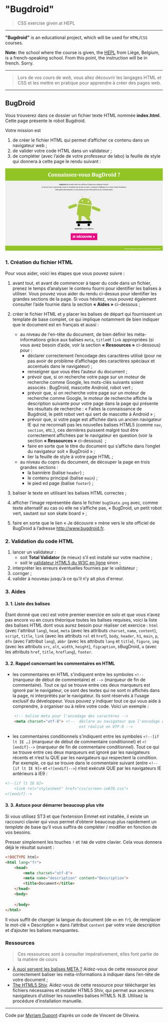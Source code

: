 # "Bugdroid"

> CSS exercise given at HEPL

* * *

**"Bugdroid"** is an educational project, which will be used for `HTML`/`CSS` courses.

**Note:** the school where the course is given, the [HEPL](http://www.provincedeliege.be/hauteecole) from Liège, Belgium, is a french-speaking school. From this point, the instruction will be in french. Sorry.

* * *

> Lors de vos cours de *web*, vous allez découvrir les langages HTML et CSS et les mettre en pratique pour apprendre à créer des pages web.  

* * *

## BugDroid

Vous trouverez dans ce dossier un fichier texte HTML nommée **index.html**. Cette page présente le robot Bugdroid.  

Votre mission est

1. de créer le fichier HTML qui permet d’afficher ce contenu dans un navigateur web&nbsp;;
2. de valider votre code HTML dans un validateur&nbsp;; 
3. de compléter (avec l’aide de votre professeur de labo) la feuille de style qui donnera à cette page le rendu suivant&nbsp;:

![rendu final](./rendu.png)

### 1. Création du fichier HTML

Pour vous aider, voici les étapes que vous pouvez suivre&nbsp;:

1. avant tout, et avant de commencer à taper du code dans un fichier, prenez le temps d’analyser le contenu fourni pour identifier les balises à utiliser. Vous pouvez vous aider du rendu ci-dessus pour identifier les grandes sections de la page. Si vous hésitez, vous pouvez également consulter l’aide fournie dans la section **«&nbsp;Aides&nbsp;»** ci-dessous&nbsp;;

2. créer le fichier HTML et y placer les balises de départ qui fournissent un template de base complet, ce qui implique notamment de bien indiquer que le document est en français et aussi&nbsp;:
	- au niveau de l'en-tête du document, de bien définir les méta-informations grâce aux balises `meta`, `title`et `link` appropriées (si vous avez besoin d’aide, voir la section **«&nbsp;Ressources&nbsp;»** ci-dessous) pour&nbsp;: 
	    * déclarer correctement l’encodage des caractères utilisé (pour ne pas avoir de problème d’affichage des caractères spéciaux et accentués dans le navigateur)&nbsp;;
	    * renseigner que vous êtes l’auteur du document&nbsp;;
	    * prévoir que, si on recherche votre page sur un moteur de recherche comme Google, les mots-clés suivants soient associés&nbsp;: BugDroid, mascotte Android, robot vert&nbsp;;
	    * prévoir que, si on recherche votre page sur un moteur de recherche comme Google, le moteur de recherche affiche la description suivante pour votre page dans la page qui présente les résultats de recherche&nbsp;: «&nbsp;Faites la connaissance de Bugdroid, le petit robot vert qui sert de mascotte à Android&nbsp;»&nbsp;;
	    * prévoir que, si votre page est affichée dans un ancien navigateur IE qui ne reconnaît pas les nouvelles balises HTML5 (comme `nav`, `section`, etc.), ces dernières puissent malgré tout être correctement affichées par le navigateur en question (voir la section **«&nbsp;Ressources&nbsp;»** ci-dessous) &nbsp;;
	    * faire en sorte que le titre du document qui s’affiche dans l’onglet du navigateur soit «&nbsp;BugDroid&nbsp;»&nbsp;;
	    * lier la feuille de style à votre page HTML&nbsp;;
	- au niveau du coprs du document, de découper la page en trois grandes sections :
	 	 * la bannière (balise `header`)&nbsp;;
	 	 * le contenu principal (balise `main`)&nbsp;;
	 	 * le pied ed page (balise `footer`)&nbsp;;
    
3. baliser le texte en utilisant les balises HTML correctes&nbsp;;

4. afficher l’image représentée dans le fichier `bugSkate.png` avec, comme texte alternatif au cas où elle ne s’affiche pas, «&nbsp;BugDroid, un petit robot vert, sautant sur son skate board&nbsp;»&nbsp;;

5. faire en sorte que le lien «&nbsp;Je découvre&nbsp;» mène vers le site officiel de BugDroid à l’adresse http://www.bugdroid.fr.

### 2. Validation du code HTML

1. lancer un validateur&nbsp;:
    - soit **Total Validator** (le mieux) s’il est installé sur votre machine&nbsp;;
    - soit le [validateur HTML5 du W3C en ligne](https://validator.w3.org/#validate_by_upload) sinon&nbsp;;
2. interpréter les erreurs éventuelles fournies par le validateur&nbsp;;
3. corriger&nbsp;;
4. valider à nouveau jusqu'à ce qu’il n’y ait plus d'erreur.  

### 3. Aides

#### 3. 1. Liste des balises

Étant donné que ceci est votre premier exercice en solo et que vous n’avez pas encore vu en cours théorique toutes les balises requises, voici la liste des balises HTML dont vous aurez besoin pour réaliser cet exercice : `html` (avec l'attribut `lang`), `head`, `meta` (avec les attributs `charset`, `name`, `content`), `script`, `title`, `link` (avec les attributs `rel` et `href`), `body`, `header`, `h1`, `main`, `p`, `dfn` (avec l'attribut `lang`), `abbr` (avec les attributs `lang` et `title`), `figure`, `img` (avec les attributs `src`, `alt`, `width`, `height`), `figcaption`, `b`BugDroid, `a` (avec les attributs `href`, `title`, `hreflang`), `footer`.

#### 3. 2. Rappel concernant les commentaires en HTML

- les commentaires en HTML s'indiquent entre les symboles `<!--` (marqueur de début de commentaire) et `-->` (marqueur de fin de commentaire). Tout ce qui se trouve entre ces deux marqueurs est ignoré par le navigateur, ce sont des textes qui ne sont ni affichés dans la page, ni interprétés par le navigateur. Ils sont réservés à l’usage exclusif du développeur. Vous pouvez y indiquer tout ce qui vous aide à comprendre, à organiser ou à relire votre code. Voici un exemple :

```html
    <!-- balise meta pour l'encodage des caractères --> 
    <meta charset="utf-8"> <!--  déclare au navigateur que l'encodage des caractères du document courant
                                 est réalisé en UTF-8 --> 
```

- les commentaires conditionnels s’indiquent entre les symboles `<!--[if lt IE …]` (marqueur de début de commentaire conditionnel) et `<![endif]-->` (marqueur de fin de commentaire conditionnel). Tout ce qui se trouve entre ces deux marqueurs est ignoré par les navigateurs récents et n’est lu QUE par les navigateurs qui respectent la condition. Par exemple, ce qui se trouve dans le commentaire suivant (entre `<!--[if lt IE 9]>` et `<![endif]-->`) n’est exécuté QUE par les navigateurs IE antérieurs à IE9 : 

```html
<!--[if lt IE 8]>
    <link rel="stylesheet" href="css/screen-ie678.css">
<![endif]-->
```

#### 3. 3. Astuce pour démarrer beaucoup plus vite

Si vous utilisez ST3 et que l’extension Emmet est installée, il existe un raccourci clavier qui vous permet d’obtenir beaucoup plus rapidement un *template* de base qu’il vous suffira de compléter / modifier en fonction de vos besoins.

Presser simplement les touches `!` et `TAB` de votre clavier. Cela vous donnera déjà le résultat suivant : 

```html
<!DOCTYPE html>
<html lang="fr">
    <head>
        <meta charset="utf-8">
        <meta name="description" content="Description">
        <title>Document</title>
    </head>
    <body>
        
    </body>
</html>
```

Il vous suffit de changer la langue du document (de `en` en `fr`), de remplacer le mot-clé « Description » dans l’attribut `content` par votre vraie description et d’ajouter les balises manquantes.


### Ressources

> Ces ressources sont à consulter impérativement, elles font partie de la matière de cours

- [À quoi servent les balises META ?](https://www.alsacreations.com/article/lire/628-balises-meta.html) Aidez-vous de cette ressource pour correctement baliser les méta-informations à indiquer dans l’en-tête de votre document&nbsp;; 
- [The HTML5 Shiv](https://github.com/afarkas/html5shiv). Aidez-vous de cette ressource pour télécharger les fichiers nécessaires et installer HTML5 Shiv, qui permet aux anciens navigateurs d’utiliser les nouvelles balises HTML5. N.B. Utilisez la procédure d’installation manuelle.

* * *

Code par [Myriam Dupont](https://github.com/myriamdupont) d’après un code de Vincent de Oliveira.
